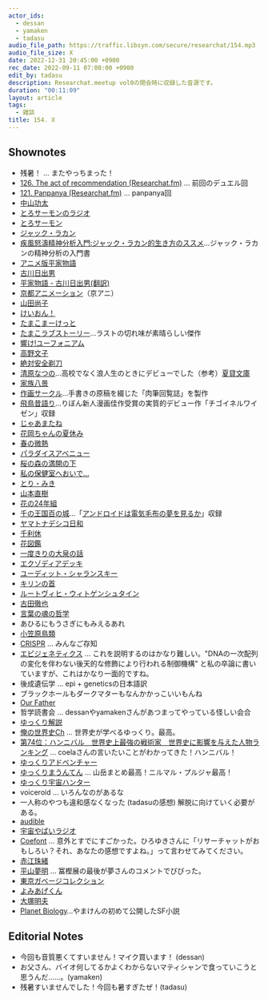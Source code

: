```yaml
---
actor_ids:
  - dessan
  - yamaken
  - tadasu
audio_file_path: https://traffic.libsyn.com/secure/researchat/154.mp3 
audio_file_size: X
date: 2022-12-31 20:45:00 +0900
rec_date: 2022-09-11 07:00:00 +0900
edit_by: tadasu
description: Researchat.meetup vol0の閉会時に収録した音源です。
duration: "00:11:09"
layout: article
tags:
  - 雑談
title: 154. X
---
```


## Shownotes
- 残暑！ ... またやっちまった！
- [126. The act of recommendation (Researchat.fm)](https://researchat.fm/episode/126) ... 前回のデュエル回
- [121. Panpanya (Researchat.fm)](https://researchat.fm/episode/121) ... panpanya回
- [中山功太](https://www.youtube.com/@user-li1oq4oz5n)
- [とろサーモンのラジオ](https://www.youtube.com/watch?v=elSBCIuNBlE)
- [とろサーモン](https://www.youtube.com/@torosalmon)
- [ジャック・ラカン](https://ja.wikipedia.org/wiki/%E3%82%B8%E3%83%A3%E3%83%83%E3%82%AF%E3%83%BB%E3%83%A9%E3%82%AB%E3%83%B3)
- [疾風怒濤精神分析入門:ジャック・ラカン的生き方のススメ](https://www.amazon.co.jp/%E7%96%BE%E9%A2%A8%E6%80%92%E6%BF%A4%E7%B2%BE%E7%A5%9E%E5%88%86%E6%9E%90%E5%85%A5%E9%96%80-%E3%82%B8%E3%83%A3%E3%83%83%E3%82%AF%E3%83%BB%E3%83%A9%E3%82%AB%E3%83%B3%E7%9A%84%E7%94%9F%E3%81%8D%E6%96%B9%E3%81%AE%E3%82%B9%E3%82%B9%E3%83%A1-%E7%89%87%E5%B2%A1-%E4%B8%80%E7%AB%B9/dp/4414416310?tag=researchatf04-22)…ジャック・ラカンの精神分析の入門書
- [アニメ版平家物語](https://www.amazon.co.jp/%E5%B9%B3%E5%AE%B6%E7%89%A9%E8%AA%9E/dp/B09KDMMPDL?tag=researchatf04-22)
- [古川日出男](https://ja.wikipedia.org/wiki/%E5%8F%A4%E5%B7%9D%E6%97%A5%E5%87%BA%E7%94%B7)
- [平家物語 - 古川日出男(翻訳)](https://amzn.asia/d/1MBt7ZK?tag=researchatf04-22)
- [京都アニメーション](https://www.kyotoanimation.co.jp/)（京アニ）
- [山田尚子](https://ja.wikipedia.org/wiki/%E5%B1%B1%E7%94%B0%E5%B0%9A%E5%AD%90)
- [けいおん！](https://www.tbs.co.jp/anime/k-on/)
- [たまこまーけっと](http://tamakomarket.com/)
- [たまこラブストーリー](https://www.amazon.co.jp/gp/video/detail/B019F0QMV6/?tag=researchatf04-22)...ラストの切れ味が素晴らしい傑作
- [響け!ユーフォニアム](http://anime-eupho.com/)
- [高野文子](https://ja.wikipedia.org/wiki/%E9%AB%98%E9%87%8E%E6%96%87%E5%AD%90)
- [絶対安全剃刀](https://amzn.asia/d/1By9pf7)
- [清原なつの](https://www.amazon.co.jp/清原-なつの/e/B003UW4GJG/?tag=researchatf04-22)…高校でなく浪人生のときにデビューでした（参考）[夏貸文庫](http://www.natubunko.net/mame/index.html)
- [家族八景](https://www.amazon.co.jp/gp/product/B0096I6V8M/?tag=researchatf04-22)
- [作画サークル](https://ja.wikipedia.org/wiki/作画グループ)…手書きの原稿を綴じた「肉筆回覧誌」を製作
- [飛鳥昔語り](https://www.amazon.co.jp/飛鳥昔語り-ハヤカワコミック文庫-清原-なつの-ebook/dp/B01M67WYLH?tag=researchatf04-22)…りぼん新人漫画佳作受賞の実質的デビュー作「チゴイネルワイゼン」収録
- [じゃあまたね](https://www.amazon.co.jp/じゃあまたね-集英社ホームコミックス-清原-なつの/dp/4834232719?tag=researchatf04-22)
- [花岡ちゃんの夏休み](https://www.amazon.co.jp/花岡ちゃんの夏休み-ハヤカワ文庫JA-清原-なつの-ebook/dp/B01HLPJKRK/?tag=researchatf04-22)
- [春の微熱](https://www.amazon.co.jp/春の微熱-ハヤカワ文庫JA-清原-なつの-ebook/dp/B06WGYP92P/?tag=researchatf04-22)
- [パラダイスアベニュー](https://www.amazon.co.jp/%E3%83%91%E3%83%A9%E3%83%80%E3%82%A4%E3%82%B9-%E3%82%A2%E3%81%B9%E3%83%8B%E3%83%A5%E3%83%BC-%E5%B0%8F%E5%AD%A6%E9%A4%A8%E6%96%87%E5%BA%AB-%E3%81%8DF-2/dp/4091912508?tag=researchatf04-22)
- [桜の森の満開の下](https://www.amazon.co.jp/桜の森の満開の下-清原なつの初期ベスト自選傑作集-ビームコミックス-清原-なつの-ebook/dp/B07H8W4KR4/?tag=researchatf04-22)
- [私の保健室へおいで…](https://www.amazon.co.jp/gp/product/B06WW93JBP/?tag=researchatf04-22)
- [とり・みき](https://www.torimiki.com)
- [山本直樹](https://webcomic.ohtabooks.com/yamamoto/)
- [花の24年組](https://ja.wikipedia.org/wiki/24年組)
- [千の王国百の城](https://www.amazon.co.jp/gp/product/B01M9EVEBO/?tag=researchatf04-22)…「[アンドロイドは電気毛布の夢を見るか](https://ddnavi.com/book/4088601408/)」収録
- [ヤマトナデシコ日和](https://www.amazon.co.jp/gp/product/B00U5TY3RC/?tag=researchatf04-22)
- [千利休](https://www.amazon.co.jp/gp/product/B09NLN9GW4/?tag=researchatf04-22)
- [花図鑑](https://www.amazon.co.jp/gp/product/B01HLPJKPC/?tag=researchatf04-22)
- [一度きりの大泉の話](https://www.amazon.co.jp/一度きりの大泉の話-萩尾望都-ebook/dp/B092D32ZPY/?tag=researchatf04-22)
- [エクゾディアデッキ](https://dic.pixiv.net/a/封印されしエクゾディア)
- [ユーディット・シャランスキー](https://www.kawade.co.jp/sp/search_result.html?writer_id=13290)
- [キリンの首](https://amzn.asia/d/g1IKRnd)
- [ルートヴィヒ・ウィトゲンシュタイン](https://ja.wikipedia.org/wiki/%E3%83%AB%E3%83%BC%E3%83%88%E3%83%B4%E3%82%A3%E3%83%92%E3%83%BB%E3%82%A6%E3%82%A3%E3%83%88%E3%82%B2%E3%83%B3%E3%82%B7%E3%83%A5%E3%82%BF%E3%82%A4%E3%83%B3)
- [古田徹也](https://ja.wikipedia.org/wiki/%E5%8F%A4%E7%94%B0%E5%BE%B9%E4%B9%9F)
- [言葉の魂の哲学](https://www.amazon.co.jp/言葉の魂の哲学-講談社選書メチエ-古田徹也-ebook/dp/B07CG5LDTP/?tag=researchatf04-22)
- あひるにもうさぎにもみえるあれ
- [小笠原鳥類](http://tomo-dati.jugem.jp/)
- [CRISPR](https://en.wikipedia.org/wiki/CRISPR) ... みんなご存知
- [エピジェネティクス](https://ja.wikipedia.org/wiki/%E3%82%A8%E3%83%94%E3%82%B8%E3%82%A7%E3%83%8D%E3%83%86%E3%82%A3%E3%82%AF%E3%82%B9) ... これを説明するのはかなり難しい。"DNAの一次配列の変化を伴わない後天的な修飾により行われる制御機構" と私の卒論に書いていますが、これはかなり一面的ですね。
- 後成遺伝学 ... epi + geneticsの日本語訳
- ブラックホールもダークマターもなんかかっこいいもんね
- [Our Father](https://www.netflix.com/title/81227735)
- 哲学読書会 ... dessanやyamakenさんがあつまってやっている怪しい会合
- [ゆっくり解説](https://dic.nicovideo.jp/a/%E3%82%86%E3%81%A3%E3%81%8F%E3%82%8A%E8%A7%A3%E8%AA%AC)
- [俺の世界史Ch](https://www.youtube.com/c/%E4%BF%BA%E3%81%AE%E4%B8%96%E7%95%8C%E5%8F%B2ch?app=desktop) ... 世界史が学べるゆっくり。最高。
- [第74位：ハンニバル　世界史上最強の戦術家　世界史に影響を与えた人物ランキング](https://www.youtube.com/watch?v=tmwFuCiL8AQ&list=WL&index=34&t=17s&ab_channel=%E4%BF%BA%E3%81%AE%E4%B8%96%E7%95%8C%E5%8F%B2ch) ... coelaさんの言いたいことがわかってきた！ハンニバル！
- [ゆっくりアドベンチャー](https://www.youtube.com/channel/UCs9rMEbSbrbd6M0Huv6gpcQ)
- [ゆっくりまうんてん](https://www.youtube.com/watch?v=4l3yowi-hu8&ab_channel=%E3%82%86%E3%81%A3%E3%81%8F%E3%82%8A%E3%81%BE%E3%81%86%E3%82%93%E3%81%A6%E3%82%93) ... 山岳まとめ最高！ニルマル・プルジャ最高！
- [ゆっくり宇宙ハンター](https://www.youtube.com/@space-hunter)
- voiceroid ... いろんなのがあるな
- 一人称のやつも違和感なくなった (tadasuの感想) 解脱に向けていく必要がある。
- [audible](https://www.amazon.co.jp/dp/B08J7D7915/?tag=researchatf04-22)
- [宇宙やばいラジオ](https://www.youtube.com/playlist?list=PLTG8u3yt_KuZXjQ0diiVB_-3QabgF5GIp)
- [Coefont](https://coefont.cloud/) ... 意外とすでにすごかった。ひろゆきさんに「リサーチャットがおもしろい？それ、あなたの感想ですよね。」って言わせてみてください。
- [赤江珠緒](https://ja.wikipedia.org/wiki/%E8%B5%A4%E6%B1%9F%E7%8F%A0%E7%B7%92) 
- [平山夢明](https://ja.wikipedia.org/wiki/%E5%B9%B3%E5%B1%B1%E5%A4%A2%E6%98%8E) ... 冨樫展の最後が夢さんのコメントでびびった。
- [東京ガベージコレクション](https://ja.wikipedia.org/wiki/%E6%9D%B1%E4%BA%AC%E3%82%AC%E3%83%99%E3%83%BC%E3%82%B8%E3%82%B3%E3%83%AC%E3%82%AF%E3%82%B7%E3%83%A7%E3%83%B3)
- [よみあげくん](https://www.vector.co.jp/soft/win95/edu/se326037.html)
- [大塚明夫](https://ja.wikipedia.org/wiki/%E5%A4%A7%E5%A1%9A%E6%98%8E%E5%A4%AB)
- [Planet Biology](https://ncode.syosetu.com/n2034dt/)…やまけんの初めて公開したSF小説

## Editorial Notes
- 今回も音質悪くてすいません！マイク買います！ (dessan)
- お父さん、バイオ何してるかよくわからないマティシャンで食っていこうと思うんだ……。(yamaken)
- 残暑すいませんでした！今回も暑すぎたぜ！(tadasu)



